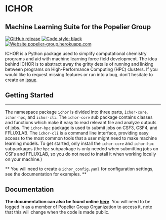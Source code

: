 # ICHOR
## Machine Learning Suite for the Popelier Group

[![GitHub release](https://img.shields.io/badge/release-v2.1-blue)](https://github.com/popelier-group/ICHOR/releases/)
[![Code style: black](https://img.shields.io/badge/code%20style-black-000000.svg)](https://github.com/psf/black)
[![Website popelier-group.herokuapp.com](https://img.shields.io/website-up-down-green-red/http/shields.io.svg)](https://popelier-group.herokuapp.com/docs/ichor/ichor/)

ICHOR is a Python package used to simplify computational chemistry programs and aid with machine learning force field development. The idea behind ICHOR is to abstract away the gritty details of running and linking between programs on High-Performance Computing (HPC) clusters. If you would like to request missing features or run into a bug, don't hesitate to create an [issue](https://github.com/popelier-group/ICHOR/issues).

## Getting Started
---
The namespace package `ichor` is divided into three parts, `ichor-core`, `ichor-hpc`, and `ichor-cli`. The `ichor-core` sub package contains classes and functions which make it easy to read relevant file and analyze outputs of jobs. The `ichor-hpc` package is used to submit jobs on CSF3, CSF4, and FFLUXLAB. The `ichor-cli` is a command line interface, providing easy access to the most common tools that a user might need to make machine learning models. To get started, only install the `ichor-core` and `ichor-hpc` subpackages (the `hpc` subpackage is only needed when submitting jobs on CSFs and FFLUXLAB, so you do not need to install it when working locally on your machine.)

** You will need to create a `ichor_config.yaml` for configuration settings, see the documentation for examples. **

## Documentation

**The documentation can also be found online [here](https://studious-adventure-rr4kzlv.pages.github.io/)**. You will need to be logged in as a member of Popelier Group Organization to access it, note that this will change when the code is made public.
